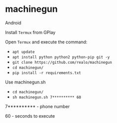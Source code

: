 # machinegun

Android

Install `Termux` from GPlay

Open `Termux` and execute the command:

  * `apt update`
  * `apt install python python2 python-pip git -y`
  * `git clone https://github.com/realo/machinegun`
  * `cd machinegun/`
  * `pip install -r requirements.txt`

Use machinegun.sh

  * `cd machinegun/`
  * `sh machinegun.sh 7********** 60`
  
  7********** - phone number
  
  60 - seconds to execute
